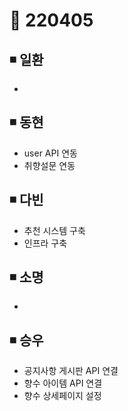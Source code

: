 # 📌 220405

## ◾ 일환

- 



## ◾ 동현

- user API 연동
- 취향설문 연동



## ◾ 다빈

- 추천 시스템 구축
- 인프라 구축



## ◾ 소명

- 



## ◾ 승우

- 공지사항 게시판 API 연결
- 향수 아이템 API 연결
- 향수 상세페이지 설정

